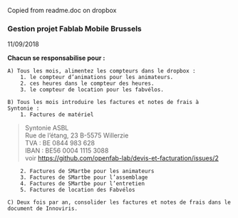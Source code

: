 Copied from readme.doc on dropbox

### Gestion projet Fablab Mobile Brussels
11/09/2018

**Chacun se responsabilise pour :**

    A) Tous les mois, alimentez les compteurs dans le dropbox :
        1. le compteur d’animations pour les animateurs.
        2. ces heures dans le compteur des heures.
        3. le compteur de location pour les fabvélos.

    B) Tous les mois introduire les factures et notes de frais à Syntonie :
        1. Factures de matériel  
>Syntonie ASBL  
>Rue de l’étang, 23 B-5575 Willerzie  
>TVA : BE 0844 983 628  
>IBAN : BE56 0004 1115 3088  
>voir https://github.com/openfab-lab/devis-et-facturation/issues/2  

        2. Factures de SMartbe pour les animateurs
        3. Factures de SMartbe pour l’assemblage
        4. Factures de SMartbe pour l’entretien
        5. Factures de location des Fabvélos

    C) Deux fois par an, consolider les factures et notes de frais dans le document de Innoviris.
